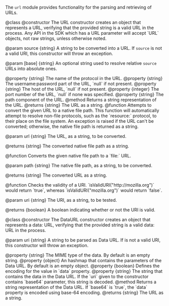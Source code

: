 <!-- This Source Code Form is subject to the terms of the Mozilla Public
   - License, v. 2.0. If a copy of the MPL was not distributed with this
   - file, You can obtain one at http://mozilla.org/MPL/2.0/. -->

<!-- contributed by Atul Varma [atul@mozilla.com]  -->
<!-- edited by Noelle Murata [fiveinchpixie@gmail.com]  -->


The `url` module provides functionality for the parsing and retrieving of URLs.

<api name="URL">
@class
<api name="URL">
@constructor
  The URL constructor creates an object that represents a URL,  verifying that
  the provided string is a valid URL in the process.  Any API in the SDK which
  has a URL parameter will accept `URL` objects, not raw strings, unless
  otherwise noted.

@param source {string}
  A string to be converted into a URL. If `source` is not a valid URI, this
  constructor will throw an exception.

@param [base] {string}
  An optional string used to resolve relative `source` URLs into absolute ones.
</api>

<api name="scheme">
@property {string}
  The name of the protocol in the URL.
</api>

<api name="userPass">
@property {string}
  The username:password part of the URL, `null` if not present.
</api>

<api name="host">
@property {string}
  The host of the URL, `null` if not present.
</api>

<api name="port">
@property {integer}
  The port number of the URL, `null` if none was specified.
</api>

<api name="path">
@property {string}
  The path component of the URL.
</api>

<api name="toString">
@method
  Returns a string representation of the URL.
@returns {string}
  The URL as a string.
</api>
</api>

<api name="toFilename">
@function
  Attempts to convert the given URL to a native file path.  This function will
  automatically attempt to resolve non-file protocols, such as the `resource:`
  protocol, to their place on the file system. An exception is raised if the URL
  can't be converted; otherwise, the native file path is returned as a string.

@param url {string}
  The URL, as a string, to be converted.

@returns {string}
  The converted native file path as a string.
</api>

<api name="fromFilename">
@function
  Converts the given native file path to a `file:` URL.

@param path {string}
  The native file path, as a string, to be converted.

@returns {string}
  The converted URL as a string.
</api>

<api name="isValidURI">
@function
  Checks the validity of a URI. `isValidURI("http://mozilla.org")` would return `true`, whereas `isValidURI("mozilla.org")` would return `false`.

@param uri {string}
  The URI, as a string, to be tested.

@returns {boolean}
  A boolean indicating whether or not the URI is valid.
</api>

<api name="DataURL">
@class
<api name="DataURL">
@constructor
  The DataURL constructor creates an object that represents a data: URL,
  verifying that the provided string is a valid data: URL in the process.

@param uri {string}
  A string to be parsed as Data URL. If is not a valid URI, this constructor
  will throw an exception.
</api>

<api name="mimeType">
@property {string}
  The MIME type of the data. By default is an empty string.
</api>

<api name="parameters">
@property {object}
  An hashmap that contains the parameters of the Data URL. By default is
  an empty object.
</api>

<api name="base64">
@property {boolean}
  Defines the encoding for the value in `data` property.
</api>

<api name="data">
@property {string}
  The string that contains the data in the Data URL.
  If the `uri` given to the constructor contains `base64` parameter, this string is decoded.
</api>

<api name="toString">
@method
  Returns a string representation of the Data URL.
  If `base64` is `true`, the `data` property is encoded using base-64 encoding.
@returns {string}
  The URL as a string.
</api>
</api>
